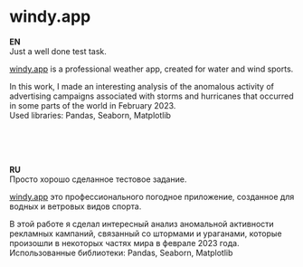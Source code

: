 # windy.app
**EN**<br/>
Just a well done test task.

[windy.app](https://windy.app/) is a professional weather app, created for water and wind sports.

In this work, I made an interesting analysis of the anomalous activity of advertising campaigns associated with storms and hurricanes that occurred in some parts of the world in February 2023.<br/>
Used libraries: Pandas, Seaborn, Matplotlib

<br/>
<br/>
<br/>

**RU**<br/>
Просто хорошо сделанное тестовое задание.

[windy.app](https://windy.app/) это профессионального погодное приложение, созданное для водных и ветровых видов спорта.

В этой работе я сделал интересный анализ аномальной активности рекламных кампаний, связанный со штормами и ураганами, которые произошли в некоторых частях мира в феврале 2023 года.<br/>
Использованные библиотеки: Pandas, Seaborn, Matplotlib

